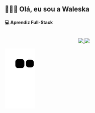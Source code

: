 ## 🙍🏻‍♀️ Olá, eu sou a Waleska  
#### 💻 Aprendiz Full-Stack

<br> 

<div style="display: inline_block" align="center">
<a href="https://github.com/waleskaeds">
  
<img width="48%" src="https://github-readme-stats.vercel.app/api/top-langs/?username=waleskaeds&layout=compact&langs_count=7&theme=dracula"/>
  
<img width="48%" src="https://github-readme-stats.vercel.app/api?username=waleskaeds&show_icons=true&theme=dracula&include_all_commits=true&count_private=true"/>
</div>

![Snake animation](https://github.com/waleskaeds/waleskaeds/blob/output/github-contribution-grid-snake.svg)
